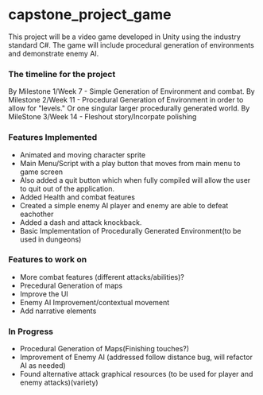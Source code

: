 # capstone_project_game
This project will be a video game developed in Unity using the industry standard C#. The game will include procedural generation of environments and demonstrate enemy AI.

### The timeline for the project
By Milestone 1/Week 7 - Simple Generation of Environment and combat.
By Milestone 2/Week 11 - Procedural Generation of Environment in order to allow for "levels." Or one singular larger procedurally generated world.
By MileStone 3/Week 14 - Fleshout story/Incorpate polishing

### Features Implemented
- Animated and moving character sprite
- Main Menu/Script with a play button that moves from main menu to game screen
- Also added a quit button which when fully compiled will allow the user to quit out of the application.
- Added Health and combat features
- Created a simple enemy AI player and enemy are able to defeat eachother
- Added a dash and attack knockback. 
- Basic Implementation of Procedurally Generated Environment(to be used in dungeons)

### Features to work on
- More combat features (different attacks/abilities)?
- Precedural Generation of maps
- Improve the UI
- Enemy AI Improvement/contextual movement
- Add narrative elements 

### In Progress
- Procedural Generation of Maps(Finishing touches?)
- Improvement of Enemy AI (addressed follow distance bug, will refactor AI as needed)
- Found alternative attack graphical resources (to be used for player and enemy attacks)(variety)
